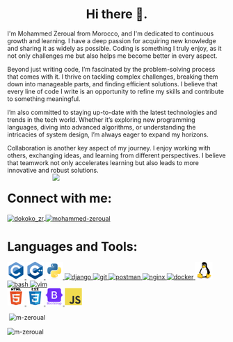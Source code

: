 








<h1 align="center">Hi there 👋.</h1>
<div>
  I'm Mohammed Zeroual from Morocco, and I'm dedicated to continuous growth and learning. I have a deep passion for acquiring new knowledge and sharing it as widely as possible. Coding is something I truly enjoy, as it not only challenges me but also helps me become better in every aspect.

  Beyond just writing code, I’m fascinated by the problem-solving process that comes with it. I thrive on tackling complex challenges, breaking them down into manageable parts, and finding efficient solutions. I believe that every line of code I write is an opportunity to refine my skills and contribute to something meaningful.

  I’m also committed to staying up-to-date with the latest technologies and trends in the tech world. Whether it’s exploring new programming languages, diving into advanced algorithms, or understanding the intricacies of system design, I’m always eager to expand my horizons.

  Collaboration is another key aspect of my journey. I enjoy working with others, exchanging ideas, and learning from different perspectives. I believe that teamwork not only accelerates learning but also leads to more innovative and robust solutions.
<img align="right" width="400" src="https://www.sarvika.com/wp-content/uploads/2021/03/Backend-Developer-Python-GIF-Dribble.gif">
<!--
What I'm focusing on:
  <ul>
    <li>Currently improving my scripting skills:</li>
    <ul>
        <li><img src="https://encrypted-tbn0.gstatic.com/images?q=tbn:ANd9GcTXrx1BUm16Q7X-Da5ZEGpM7-5rkrenT3uI5yEqmZdLcA&s" width="18px" height="18px"> Python,
        <img src="https://user-images.githubusercontent.com/38081852/87240002-bcc55000-c3eb-11ea-8dcd-050031c509b4.png" width="17px" height="17px"> Bash script, 
        <img src="https://cdn.icon-icons.com/icons2/46/PNG/128/linux_penguin_animal_9362.png" width="18px" height="18px"> Linux.</li>
    </ul>
  </ul>
-->
</div>

<div>
  <h1> Connect with me: </h1>
  <div align="left">
    <a href="https://x.com/_dokoko" target="blank">
      <img align="center" src="https://raw.githubusercontent.com/rahuldkjain/github-profile-readme-generator/master/src/images/icons/Social/twitter.svg" alt="dokoko_zr" height="30" width="40" />
    </a>
    <a href="https://www.linkedin.com/in/mohammed-zeroual-aab7b0229/" target="blank">
      <img align="center" src="https://raw.githubusercontent.com/rahuldkjain/github-profile-readme-generator/master/src/images/icons/Social/linked-in-alt.svg" alt="mohammed-zeroual" height="30" width="40" />
    </a>
  </div>
  
  <h1> Languages and Tools: </h1>
  <div>
    <a href="https://www.cprogramming.com/" target="_blank" rel="noreferrer">
      <img src="https://raw.githubusercontent.com/devicons/devicon/master/icons/c/c-original.svg" alt="c" width="40" height="40"/>
    </a>
    <a href="https://isocpp.org/" target="_blank" rel="noreferrer">
      <img src="https://raw.githubusercontent.com/devicons/devicon/master/icons/cplusplus/cplusplus-original.svg" alt="cplusplus" width="40" height="40"/>
    </a>
    <a href="https://www.python.org" target="_blank" rel="noreferrer">
      <img src="https://raw.githubusercontent.com/devicons/devicon/master/icons/python/python-original.svg" alt="python" width="40" height="40"/>
    </a>
    <a href="https://www.djangoproject.com/" target="_blank" rel="noreferrer">
      <img src="https://www.vectorlogo.zone/logos/djangoproject/djangoproject-icon.svg" alt="django" width="40" height="40"/>
    </a>
    <a href="https://git-scm.com/" target="_blank" rel="noreferrer">
      <img src="https://www.vectorlogo.zone/logos/git-scm/git-scm-icon.svg" alt="git" width="40" height="40"/>
    </a>
    <a href="https://www.postman.com/" target="_blank" rel="noreferrer">
      <img src="https://www.vectorlogo.zone/logos/getpostman/getpostman-icon.svg" alt="postman" width="40" height="40"/>
    </a>
    <a href="https://www.nginx.com/" target="_blank" rel="noreferrer">
        <img src="https://www.vectorlogo.zone/logos/nginx/nginx-icon.svg" alt="nginx" width="40" height="40"/>
    </a>
    <a href="https://www.docker.com/" target="_blank" rel="noreferrer">
        <img src="https://www.vectorlogo.zone/logos/docker/docker-icon.svg" alt="docker" width="40" height="40"/>
    </a>
    <a href="https://www.linux.org/" target="_blank" rel="noreferrer">
      <img src="https://raw.githubusercontent.com/devicons/devicon/master/icons/linux/linux-original.svg" alt="linux" width="40" height="40"/>
    </a>
    <a href="https://www.gnu.org/software/bash/" target="_blank" rel="noreferrer">
      <img src="https://www.vectorlogo.zone/logos/gnu_bash/gnu_bash-icon.svg" alt="bash" width="40" height="40"/>
    </a>
    <a href="https://www.vim.org/" target="_blank" rel="noreferrer">
      <img src="https://www.vectorlogo.zone/logos/vim/vim-icon.svg" alt="vim" width="40" height="40"/>
    </a>
    </br>
    <a href="https://www.w3.org/html/" target="_blank" rel="noreferrer">
      <img src="https://raw.githubusercontent.com/devicons/devicon/master/icons/html5/html5-original-wordmark.svg" alt="html5" width="40" height="40"/>
    </a>
    <a href="https://www.w3schools.com/css/" target="_blank" rel="noreferrer">
      <img src="https://raw.githubusercontent.com/devicons/devicon/master/icons/css3/css3-original-wordmark.svg" alt="css3" width="40" height="40"/>
    </a>
    <a href="https://getbootstrap.com" target="_blank" rel="noreferrer">
      <img src="https://raw.githubusercontent.com/devicons/devicon/master/icons/bootstrap/bootstrap-plain-wordmark.svg" alt="bootstrap" width="40" height="40"/>
    </a>
    <a href="https://www.javascript.com/" target="_blank" rel="noreferrer">
      <img src="https://raw.githubusercontent.com/devicons/devicon/master/icons/javascript/javascript-original.svg" alt="javascript" width="40" height="40"/>
    </a>
  </div>
</div>

<p>&nbsp;<img align="center" src="https://github-readme-stats.vercel.app/api?username=m-zeroual&show_icons=true&locale=en" alt="m-zeroual" /></p>
<p><img align="center" src="https://github-readme-streak-stats.herokuapp.com/?user=m-zeroual&" alt="m-zeroual" /></p>
